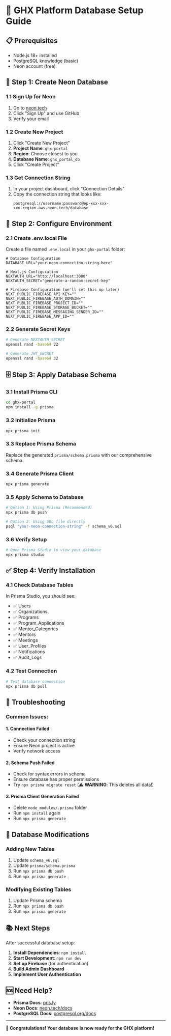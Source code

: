# 🚀 GHX Platform Database Setup Guide

## 📋 **Prerequisites**
- Node.js 18+ installed
- PostgreSQL knowledge (basic)
- Neon account (free)

## 🎯 **Step 1: Create Neon Database**

### **1.1 Sign Up for Neon**
1. Go to [neon.tech](https://neon.tech)
2. Click "Sign Up" and use GitHub
3. Verify your email

### **1.2 Create New Project**
1. Click "Create New Project"
2. **Project Name**: `ghx-portal`
3. **Region**: Choose closest to you
4. **Database Name**: `ghx_portal_db`
5. Click "Create Project"

### **1.3 Get Connection String**
1. In your project dashboard, click "Connection Details"
2. Copy the connection string that looks like:
   ```
   postgresql://username:password@ep-xxx-xxx-xxx.region.aws.neon.tech/database
   ```

## 🔧 **Step 2: Configure Environment**

### **2.1 Create .env.local File**
Create a file named `.env.local` in your `ghx-portal` folder:

```env
# Database Configuration
DATABASE_URL="your-neon-connection-string-here"

# Next.js Configuration
NEXTAUTH_URL="http://localhost:3000"
NEXTAUTH_SECRET="generate-a-random-secret-key"

# Firebase Configuration (we'll set this up later)
NEXT_PUBLIC_FIREBASE_API_KEY=""
NEXT_PUBLIC_FIREBASE_AUTH_DOMAIN=""
NEXT_PUBLIC_FIREBASE_PROJECT_ID=""
NEXT_PUBLIC_FIREBASE_STORAGE_BUCKET=""
NEXT_PUBLIC_FIREBASE_MESSAGING_SENDER_ID=""
NEXT_PUBLIC_FIREBASE_APP_ID=""
```

### **2.2 Generate Secret Keys**
```bash
# Generate NEXTAUTH_SECRET
openssl rand -base64 32

# Generate JWT_SECRET
openssl rand -base64 32
```

## 🗄️ **Step 3: Apply Database Schema**

### **3.1 Install Prisma CLI**
```bash
cd ghx-portal
npm install -g prisma
```

### **3.2 Initialize Prisma**
```bash
npx prisma init
```

### **3.3 Replace Prisma Schema**
Replace the generated `prisma/schema.prisma` with our comprehensive schema.

### **3.4 Generate Prisma Client**
```bash
npx prisma generate
```

### **3.5 Apply Schema to Database**
```bash
# Option 1: Using Prisma (Recommended)
npx prisma db push

# Option 2: Using SQL file directly
psql "your-neon-connection-string" -f schema_v6.sql
```

### **3.6 Verify Setup**
```bash
# Open Prisma Studio to view your database
npx prisma studio
```

## ✅ **Step 4: Verify Installation**

### **4.1 Check Database Tables**
In Prisma Studio, you should see:
- ✅ Users
- ✅ Organizations
- ✅ Programs
- ✅ Program_Applications
- ✅ Mentor_Categories
- ✅ Mentors
- ✅ Meetings
- ✅ User_Profiles
- ✅ Notifications
- ✅ Audit_Logs

### **4.2 Test Connection**
```bash
# Test database connection
npx prisma db pull
```

## 🚨 **Troubleshooting**

### **Common Issues:**

#### **1. Connection Failed**
- Check your connection string
- Ensure Neon project is active
- Verify network access

#### **2. Schema Push Failed**
- Check for syntax errors in schema
- Ensure database has proper permissions
- Try `npx prisma migrate reset` (⚠️ **WARNING**: This deletes all data!)

#### **3. Prisma Client Generation Failed**
- Delete `node_modules/.prisma` folder
- Run `npm install` again
- Run `npx prisma generate`

## 🔄 **Database Modifications**

### **Adding New Tables**
1. Update `schema_v6.sql`
2. Update `prisma/schema.prisma`
3. Run `npx prisma db push`
4. Run `npx prisma generate`

### **Modifying Existing Tables**
1. Update Prisma schema
2. Run `npx prisma db push`
3. Run `npx prisma generate`

## 📚 **Next Steps**

After successful database setup:

1. **Install Dependencies**: `npm install`
2. **Start Development**: `npm run dev`
3. **Set up Firebase** (for authentication)
4. **Build Admin Dashboard**
5. **Implement User Authentication**

## 🆘 **Need Help?**

- **Prisma Docs**: [pris.ly](https://pris.ly)
- **Neon Docs**: [neon.tech/docs](https://neon.tech/docs)
- **PostgreSQL Docs**: [postgresql.org/docs](https://postgresql.org/docs)

---

**🎉 Congratulations! Your database is now ready for the GHX platform!**
